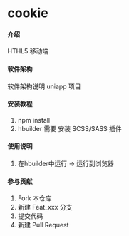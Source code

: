 # cookie

#### 介绍

HTHL5 移动端

#### 软件架构

软件架构说明  uniapp 项目


#### 安装教程

1.  npm install
2.  hbuilder 需要 安装 SCSS/SASS 插件

#### 使用说明

1.  在hbuilder中运行 ->  运行到浏览器

#### 参与贡献

1.  Fork 本仓库
2.  新建 Feat_xxx 分支
3.  提交代码
4.  新建 Pull Request





